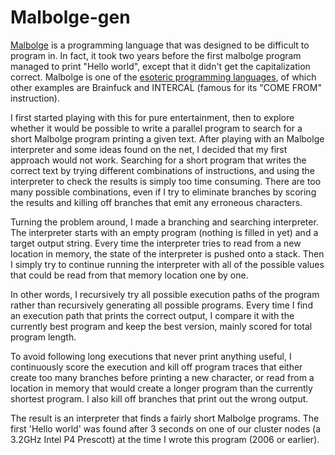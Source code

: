 # Malbolge-gen


[Malbolge](http://en.wikipedia.org/wiki/Malbolge) is a programming language that was designed to be difficult to program in. In fact, it took two years before the first malbolge program managed to print "Hello world", except that it didn't get the capitalization correct. Malbolge is one of the [esoteric programming languages](http://en.wikipedia.org/wiki/Esoteric_programming_language), of which other examples are Brainfuck and INTERCAL (famous for its "COME FROM" instruction). 

I first started playing with this for pure entertainment, then to explore whether it would be possible to write a parallel program to search for a short Malbolge program printing a given text. After playing with an Malbolge interpreter and some ideas found on the net, I decided that my first approach would not work. Searching for a short program that writes the correct text by trying different combinations of instructions, and using the interpreter to check the results is simply too time consuming. There are too many possible combinations, even if I try to eliminate branches by scoring the results and killing off branches that emit any erroneous characters. 

Turning the problem around, I made a branching and searching interpreter. The interpreter starts with an empty program (nothing is filled in yet) and a target output string. Every time the interpreter tries to read from a new location in memory, the state of the interpreter is pushed onto a stack. Then I simply try to continue running the interpreter with all of the possible values that could be read from that memory location one by one. 

In other words, I recursively try all possible execution paths of the program rather than recursively generating all possible programs. Every time I find an execution path that prints the correct output, I compare it with the currently best program and keep the best version, mainly scored for total program length. 

To avoid following long executions that never print anything useful, I continuously score the execution and kill off program traces that either create too many branches before printing a new character, or read from a location in memory that would create a longer program than the currently shortest program. I also kill off branches that print out the wrong output. 

The result is an interpreter that finds a fairly short Malbolge programs. The first 'Hello world' was found after 3 seconds on one of our cluster nodes (a 3.2GHz Intel P4 Prescott) at the time I wrote this program (2006 or earlier). 
